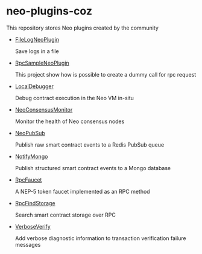 # neo-plugins-coz

This repository stores Neo plugins created by the community


* [FileLogNeoPlugin](https://github.com/CityOfZion/neo-plugins-coz/tree/master/FileLogNeoPlugin)

  Save logs in a file
  
* [RpcSampleNeoPlugin](https://github.com/CityOfZion/neo-plugins-coz/tree/master/RpcSampleNeoPlugin)

  This project show how is possible to create a dummy call for rpc request

* [LocalDebugger](https://github.com/CityOfZion/neo-plugins-coz/tree/master/LocalDebugger)

  Debug contract execution in the Neo VM in-situ

* [NeoConsensusMonitor](https://github.com/CityOfZion/neo-plugins-coz/tree/master/NeoConsensusMonitor)
  
  Monitor the health of Neo consensus nodes

* [NeoPubSub](https://github.com/CityOfZion/neo-plugins-coz/tree/master/NeoPubSub)

  Publish raw smart contract events to a Redis PubSub queue

* [NotifyMongo](https://github.com/CityOfZion/neo-plugins-coz/tree/master/NotifyMongo)

  Publish structured smart contract events to a Mongo database

* [RpcFaucet](https://github.com/CityOfZion/neo-plugins-coz/tree/master/RpcFaucet)

  A NEP-5 token faucet implemented as an RPC method

* [RpcFindStorage](https://github.com/CityOfZion/neo-plugins-coz/tree/master/RpcFindStorage)

  Search smart contract storage over RPC

* [VerboseVerify](https://github.com/CityOfZion/neo-plugins-coz/tree/master/VerboseVerify)

  Add verbose diagnostic information to transaction verification failure messages
